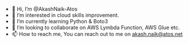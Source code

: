 - 👋 Hi, I’m @AkashNaik-Atos
- 👀 I’m interested in cloud skills improvement.
- 🌱 I’m currently learning Python & Boto3
- 💞️ I’m looking to collaborate on AWS Lymbda Function, AWS Glue etc.
- 📫 How to reach me, You can reach out to me on akash.naik@atos.net

<!---
AkashNaik-Atos/AkashNaik-Atos is a ✨ special ✨ repository because its `README.md` (this file) appears on your GitHub profile.
You can click the Preview link to take a look at your changes.
--->
